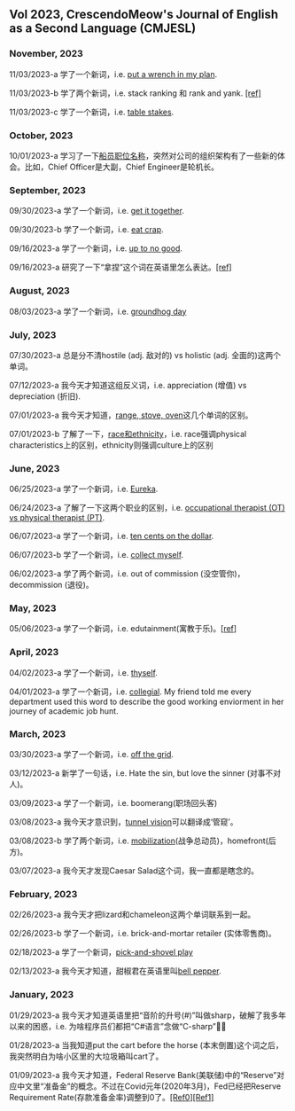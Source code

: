 ## Vol 2023, CrescendoMeow's Journal of English as a Second Language (CMJESL)

### November, 2023

11/03/2023-a 学了一个新词，i.e. [put a wrench in my plan](https://www.merriam-webster.com/dictionary/throw%20a%20wrench%20into%20the%20works).

11/03/2023-b 学了两个新词，i.e. stack ranking 和 rank and yank. [[ref]](https://factorialhr.com/blog/stack-ranking/)

11/03/2023-c 学了一个新词，i.e. [table stakes](https://brandmarketingblog.com/articles/branding-definitions/table-stakes-business/).

### October, 2023

10/01/2023-a 学习了一下[船员职位名称](https://zhuanlan.zhihu.com/p/542253538)，突然对公司的组织架构有了一些新的体会。比如，Chief Officer是大副，Chief Engineer是轮机长。

### September, 2023

09/30/2023-a 学了一个新词，i.e. [get it together](https://www.merriam-webster.com/dictionary/get%20it%20together).

09/30/2023-b 学了一个新词，i.e. [eat crap](https://idioms.thefreedictionary.com/eat+crap).

09/16/2023-a 学了一个新词，i.e. [up to no good](https://www.quora.com/What-does-the-phrase-I-solemnly-swear-that-I-am-up-to-no-good-mean).

09/16/2023-a 研究了一下“拿捏”这个词在英语里怎么表达。[[ref]](https://posts.careerengine.us/p/625f84fe695d160a04cb2baf)

### August, 2023

08/03/2023-a 学了一个新词，i.e. [groundhog day](https://dictionary.cambridge.org/us/dictionary/english/groundhog-day)

### July, 2023

07/30/2023-a 总是分不清hostile (adj. 敌对的) vs holistic (adj. 全面的)这两个单词。

07/12/2023-a 我今天才知道这组反义词，i.e. appreciation (增值) vs depreciation (折旧).

07/01/2023-a 我今天才知道，[range, stove, oven](https://www.kitchenaid.com/pinch-of-help/major-appliances/range-vs-stove-vs-oven.html)这几个单词的区别。

07/01/2023-b 了解了一下，[race和ethnicity](https://www.verywellmind.com/difference-between-race-and-ethnicity-5074205)，i.e. race强调physical characteristics上的区别，ethnicity则强调culture上的区别

### June, 2023

06/25/2023-a 学了一个新词，i.e. [Eureka](https://zh.wikipedia.org/wiki/%E5%B0%A4%E9%87%8C%E5%8D%A1_(%E8%AF%8D%E8%AF%AD)).

06/24/2023-a 了解了一下这两个职业的区别，i.e. [occupational therapist (OT) vs physical therapist (PT)](https://www.mcphs.edu/en/about/news/occupational-therapy-vs-physical-therapy).

06/07/2023-a 学了一个新词，i.e. [ten cents on the dollar](https://www.quora.com/What-do-people-mean-by-the-phrase-10-cents-on-the-dollar).

06/07/2023-b 学了一个新词，i.e. [collect myself](https://www.forbes.com/sites/jessicahagy/2016/07/11/collect-yourself-in-4-minutes/).

06/02/2023-a 学了两个新词，i.e. out of commission (没空管你)，decommission (退役)。

### May, 2023

05/06/2023-a 学了一个新词，i.e. edutainment(寓教于乐)。[[ref](https://youtu.be/pd36Jay0B_8)]

### April, 2023

04/02/2023-a 学了一个新词，i.e. [thyself](https://english.stackexchange.com/questions/521991/thyself-yourself-what-is-the-equivalent-of-others).

04/01/2023-a 学了一个新词，i.e. [collegial](https://en.wikipedia.org/wiki/Collegiality). My friend told me every department used this word to describe the good working enviorment in her journey of academic job hunt.

### March, 2023

03/30/2023-a 学了一个新词，i.e. [off the grid](https://en.wikipedia.org/wiki/Off-the-grid).

03/12/2023-a 新学了一句话，i.e. Hate the sin, but love the sinner (对事不对人)。

03/09/2023-a 学了一个新词，i.e. boomerang(职场回头客)

03/08/2023-a 我今天才意识到，[tunnel vision](https://en.wikipedia.org/wiki/Tunnel_vision)可以翻译成‘管窥’。

03/08/2023-b 学了两个新词，i.e. [mobilization](https://en.wikipedia.org/wiki/Mobilization)(战争总动员)，homefront(后方)。

03/07/2023-a 我今天才发现Caesar Salad这个词，我一直都是瞎念的。

### February, 2023

02/26/2023-a 我今天才把lizard和chameleon这两个单词联系到一起。

02/26/2023-b 学了一个新词，i.e. brick-and-mortar retailer (实体零售商)。

02/18/2023-a 学了一个新词，[pick-and-shovel play](https://www.investopedia.com/terms/p/pick-and-shovel-play.asp)

02/13/2023-a 我今天才知道，甜椒君在英语里叫[bell pepper](https://en.wikipedia.org/wiki/Bell_pepper).

### January, 2023

01/29/2023-a 我今天才知道英语里把“音阶的升号(#)”叫做sharp，破解了我多年以来的困惑，i.e. 为啥程序员们都把“C#语言”念做“C-sharp”🤦‍♀️

01/28/2023-a 当我知道put the cart before the horse (本末倒置)这个词之后，我突然明白为啥小区里的大垃圾箱叫cart了。

01/09/2023-a 我今天才知道，Federal Reserve Bank(美联储)中的“Reserve”对应中文里“准备金”的概念。不过在Covid元年(2020年3月)，Fed已经把Reserve Requirement Rate(存款准备金率)调整到0了。[[Ref0]](https://www.federalreserve.gov/monetarypolicy/reservereq.htm)[[Ref1]](https://youtu.be/dKH_GDa0Rac)
